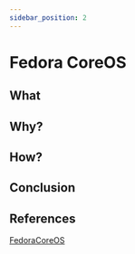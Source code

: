 ```yaml
---
sidebar_position: 2
---
```


# Fedora CoreOS

## What

## Why?

## How?

## Conclusion

## References

[FedoraCoreOS](https://docs.fedoraproject.org/en-US/fedora-coreos/getting-started/)